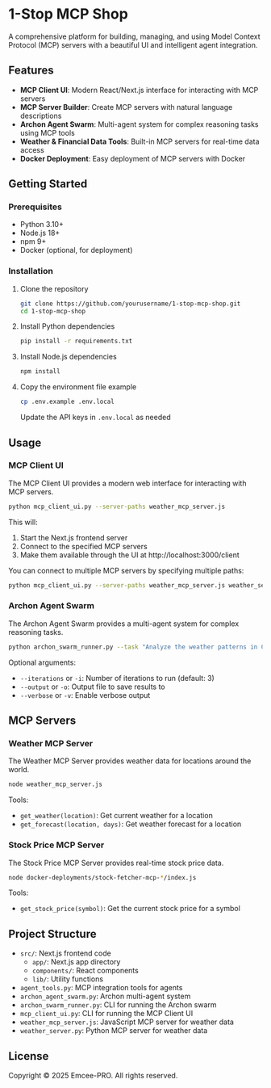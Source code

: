 # 1-Stop MCP Shop

A comprehensive platform for building, managing, and using Model Context Protocol (MCP) servers with a beautiful UI and intelligent agent integration.

## Features

- **MCP Client UI**: Modern React/Next.js interface for interacting with MCP servers
- **MCP Server Builder**: Create MCP servers with natural language descriptions
- **Archon Agent Swarm**: Multi-agent system for complex reasoning tasks using MCP tools
- **Weather & Financial Data Tools**: Built-in MCP servers for real-time data access
- **Docker Deployment**: Easy deployment of MCP servers with Docker

## Getting Started

### Prerequisites

- Python 3.10+
- Node.js 18+
- npm 9+
- Docker (optional, for deployment)

### Installation

1. Clone the repository
   ```bash
   git clone https://github.com/yourusername/1-stop-mcp-shop.git
   cd 1-stop-mcp-shop
   ```

2. Install Python dependencies
   ```bash
   pip install -r requirements.txt
   ```

3. Install Node.js dependencies
   ```bash
   npm install
   ```

4. Copy the environment file example
   ```bash
   cp .env.example .env.local
   ```
   Update the API keys in `.env.local` as needed

## Usage

### MCP Client UI

The MCP Client UI provides a modern web interface for interacting with MCP servers.

```bash
python mcp_client_ui.py --server-paths weather_mcp_server.js
```

This will:
1. Start the Next.js frontend server
2. Connect to the specified MCP servers
3. Make them available through the UI at http://localhost:3000/client

You can connect to multiple MCP servers by specifying multiple paths:

```bash
python mcp_client_ui.py --server-paths weather_mcp_server.js weather_server.py
```

### Archon Agent Swarm

The Archon Agent Swarm provides a multi-agent system for complex reasoning tasks.

```bash
python archon_swarm_runner.py --task "Analyze the weather patterns in California for the last week"
```

Optional arguments:
- `--iterations` or `-i`: Number of iterations to run (default: 3)
- `--output` or `-o`: Output file to save results to
- `--verbose` or `-v`: Enable verbose output

## MCP Servers

### Weather MCP Server

The Weather MCP Server provides weather data for locations around the world.

```bash
node weather_mcp_server.js
```

Tools:
- `get_weather(location)`: Get current weather for a location
- `get_forecast(location, days)`: Get weather forecast for a location

### Stock Price MCP Server

The Stock Price MCP Server provides real-time stock price data.

```bash
node docker-deployments/stock-fetcher-mcp-*/index.js
```

Tools:
- `get_stock_price(symbol)`: Get the current stock price for a symbol

## Project Structure

- `src/`: Next.js frontend code
  - `app/`: Next.js app directory
  - `components/`: React components
  - `lib/`: Utility functions
- `agent_tools.py`: MCP integration tools for agents
- `archon_agent_swarm.py`: Archon multi-agent system
- `archon_swarm_runner.py`: CLI for running the Archon swarm
- `mcp_client_ui.py`: CLI for running the MCP Client UI
- `weather_mcp_server.js`: JavaScript MCP server for weather data
- `weather_server.py`: Python MCP server for weather data

## License

Copyright © 2025 Emcee-PRO. All rights reserved.